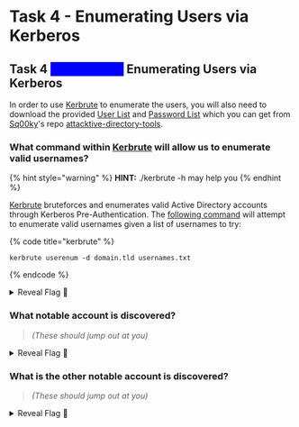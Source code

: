 # Task 4 - Enumerating Users via Kerberos

## Task 4 <mark style="color:blue;background-color:blue;">Enumeration</mark> Enumerating Users via Kerberos

In order to use [Kerbrute](https://github.com/ropnop/kerbrute) to enumerate the users, you will also need to download the provided [User List](https://raw.githubusercontent.com/Sq00ky/attacktive-directory-tools/master/userlist.txt) and [Password List](https://raw.githubusercontent.com/Sq00ky/attacktive-directory-tools/master/passwordlist.txt) which you can get from [Sq00ky](https://tryhackme.com/p/Sq00ky)'s repo [attacktive-directory-tools](https://github.com/Sq00ky/attacktive-directory-tools).

### What command within [Kerbrute](https://github.com/ropnop/kerbrute) will allow us to enumerate valid usernames?

{% hint style="warning" %}
**HINT:** ./kerbrute -h may help you
{% endhint %}

[Kerbrute](https://github.com/ropnop/kerbrute) bruteforces and enumerates valid Active Directory accounts through Kerberos Pre-Authentication. The [following command](https://wadcoms.github.io/wadcoms/Kerbrute-UserEnum/) will attempt to enumerate valid usernames given a list of usernames to try:

{% code title="kerbrute" %}
```
kerbrute userenum -d domain.tld usernames.txt
```
{% endcode %}

<details>

<summary>Reveal Flag <span data-gb-custom-inline data-tag="emoji" data-code="1f6a9">🚩</span></summary>

:triangular\_flag\_on\_post:`userenum`&#x20;

</details>

### What notable account is discovered?

> _(These should jump out at you)_

<details>

<summary>Reveal Flag <span data-gb-custom-inline data-tag="emoji" data-code="1f6a9">🚩</span></summary>

:triangular\_flag\_on\_post:`svc-admin`

</details>

### What is the other notable account is discovered?

> _(These should jump out at you)_

<details>

<summary>Reveal Flag <span data-gb-custom-inline data-tag="emoji" data-code="1f6a9">🚩</span></summary>

:triangular\_flag\_on\_post:`backup`

</details>

##
